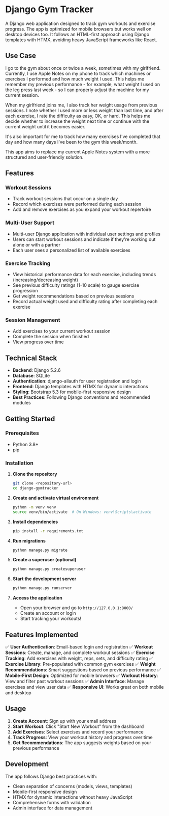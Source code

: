 # Django Gym Tracker

A Django web application designed to track gym workouts and exercise progress. The app is optimized for mobile browsers but works well on desktop devices too. It follows an HTML-first approach using Django templates with HTMX, avoiding heavy JavaScript frameworks like React.

## Use Case

I go to the gym about once or twice a week, sometimes with my girlfriend. Currently, I use Apple Notes on my phone to track which machines or exercises I performed and how much weight I used. This helps me remember my previous performance - for example, what weight I used on the leg press last week - so I can properly adjust the machine for my current session.

When my girlfriend joins me, I also track her weight usage from previous sessions. I note whether I used more or less weight than last time, and after each exercise, I rate the difficulty as easy, OK, or hard. This helps me decide whether to increase the weight next time or continue with the current weight until it becomes easier.

It's also important for me to track how many exercises I've completed that day and how many days I've been to the gym this week/month.

This app aims to replace my current Apple Notes system with a more structured and user-friendly solution.

## Features

### Workout Sessions

- Track workout sessions that occur on a single day
- Record which exercises were performed during each session
- Add and remove exercises as you expand your workout repertoire

### Multi-User Support

- Multi-user Django application with individual user settings and profiles
- Users can start workout sessions and indicate if they're working out alone or with a partner
- Each user sees a personalized list of available exercises

### Exercise Tracking

- View historical performance data for each exercise, including trends (increasing/decreasing weight)
- See previous difficulty ratings (1-10 scale) to gauge exercise progression
- Get weight recommendations based on previous sessions
- Record actual weight used and difficulty rating after completing each exercise

### Session Management

- Add exercises to your current workout session
- Complete the session when finished
- View progress over time

## Technical Stack

- **Backend**: Django 5.2.6
- **Database**: SQLite
- **Authentication**: django-allauth for user registration and login
- **Frontend**: Django templates with HTMX for dynamic interactions
- **Styling**: Bootstrap 5.3 for mobile-first responsive design
- **Best Practices**: Following Django conventions and recommended modules

## Getting Started

### Prerequisites

- Python 3.8+
- pip

### Installation

1. **Clone the repository**

   ```bash
   git clone <repository-url>
   cd django-gymtracker
   ```

2. **Create and activate virtual environment**

   ```bash
   python -m venv venv
   source venv/bin/activate  # On Windows: venv\Scripts\activate
   ```

3. **Install dependencies**

   ```bash
   pip install -r requirements.txt
   ```

4. **Run migrations**

   ```bash
   python manage.py migrate
   ```

5. **Create a superuser (optional)**

   ```bash
   python manage.py createsuperuser
   ```

6. **Start the development server**

   ```bash
   python manage.py runserver
   ```

7. **Access the application**
   - Open your browser and go to `http://127.0.0.1:8000/`
   - Create an account or login
   - Start tracking your workouts!

## Features Implemented

✅ **User Authentication**: Email-based login and registration
✅ **Workout Sessions**: Create, manage, and complete workout sessions
✅ **Exercise Tracking**: Add exercises with weight, reps, sets, and difficulty rating
✅ **Exercise Library**: Pre-populated with common gym exercises
✅ **Weight Recommendations**: Smart suggestions based on previous performance
✅ **Mobile-First Design**: Optimized for mobile browsers
✅ **Workout History**: View and filter past workout sessions
✅ **Admin Interface**: Manage exercises and view user data
✅ **Responsive UI**: Works great on both mobile and desktop

## Usage

1. **Create Account**: Sign up with your email address
2. **Start Workout**: Click "Start New Workout" from the dashboard
3. **Add Exercises**: Select exercises and record your performance
4. **Track Progress**: View your workout history and progress over time
5. **Get Recommendations**: The app suggests weights based on your previous performance

## Development

The app follows Django best practices with:

- Clean separation of concerns (models, views, templates)
- Mobile-first responsive design
- HTMX for dynamic interactions without heavy JavaScript
- Comprehensive forms with validation
- Admin interface for data management
